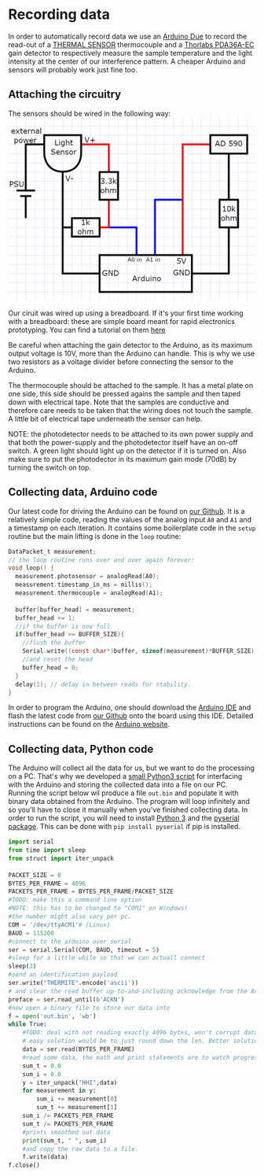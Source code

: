 # Recording data

 In order to automatically record data we use an [Arduino Due](https://www.arduino.cc/en/Guide/ArduinoDue) to record the read-out of a [THERMAL SENSOR](GOOGLE.COM) thermocouple and a [Thorlabs PDA36A-EC](https://www.thorlabs.com/thorproduct.cfm?partnumber=PDA36A-EC) gain detector to respectively measure the sample temperature and the light intensity at the center of our interference pattern. A cheaper Arduino and sensors will probably work just fine too.

## Attaching the circuitry
 The sensors should be wired in the following way:
 ![Alt text](../images/circuitry.PNG)

 Our ciruit was wired up using a breadboard. If it's your first time working with a breadboard: these are simple board meant for rapid electronics prototyping. You can find a tutorial on them [here](http://wiring.org.co/learning/tutorials/breadboard/)

 Be careful when attaching the gain detector to the Arduino, as its maximum output voltage is 10V, more than the Arduino can handle. This is why we use two resistors as a voltage divider before connecting the sensor to the Arduino.

  The thermocouple should be attached to the sample. It has a metal plate on one side, this side should be pressed agains the sample and then taped down with electrical tape. Note that the samples are conductive and therefore care needs to be taken that the wiring does not touch the sample. A little bit of electrical tape underneath the sensor can help.

NOTE: the photodetector needs to be attached to its own power supply and that both the power-supply and the photodetector itself have an on-off switch. A green light should light up on the detector if it is turned on. Also make sure to put the photodector in its maximum gain mode (70dB) by turning the switch on top.
## Collecting data, Arduino code

Our latest code for driving the Arduino can be found on [our Github](https://github.com/HayleyDeckers/Experiment-Design-2019-uu/blob/master/src/AnalogReadSerial.ino). It is a relatively simple code, reading the values of the analog input `A0` and `A1` and a timestamp on each iteration. It contains some boilerplate code in the `setup` routine but the main lifting is done in the `loop` routine:

```c
DataPacket_t measurement;
// the loop routine runs over and over again forever:
void loop() {
  measurement.photosensor = analogRead(A0);
  measurement.timestamp_in_ms = millis();
  measurement.thermocouple = analogRead(A1);

  buffer[buffer_head] = measurement;
  buffer_head += 1;
  //if the buffer is now full
  if(buffer_head >= BUFFER_SIZE){
    //flush the buffer
    Serial.write((const char*)buffer, sizeof(measurement)*BUFFER_SIZE);
    //and reset the head
    buffer_head = 0;
  }
  delay(1); // delay in between reads for stability.
}
```

In order to program the Arduino, one should download the [Arduino IDE](https://www.arduino.cc/en/main/software) and flash the latest code from [our Github](https://github.com/HayleyDeckers/Experiment-Design-2019-uu/blob/master/src/AnalogReadSerial.ino) onto the board using this IDE. Detailed instructions can be found on the [Arduino website](https://www.arduino.cc/en/Guide/ArduinoDue).

## Collecting data, Python code
The Arduino will collect all the data for us, but we want to do the processing on a PC. That's why we developed a [small Python3 script](https://github.com/HayleyDeckers/Experiment-Design-2019-uu/blob/master/src/analogRead.py) for interfacing with the Arduino and storing the collected data into a file on our PC. Running the script below wil produce a file `out.bin` and populate it with binary data obtained from the Arduino. The program will loop infinitely and so you'll have to close it manually when you've finished collecting data. In order to run the script, you will need to install [Python 3](https://www.python.org/) and the [pyserial package](https://pypi.org/project/pyserial/). This can be done with `pip install pyserial` if pip is installed.
```python
import serial
from time import sleep
from struct import iter_unpack

PACKET_SIZE = 8
BYTES_PER_FRAME = 4096
PACKETS_PER_FRAME = BYTES_PER_FRAME/PACKET_SIZE
#TODO: make this a command line option
#NOTE: this has to be changed to "COM1" on Windows!
#the number might also vary per pc.
COM = '/dev/ttyACM1'# (Linux)
BAUD = 115200
#connect to the arduino over serial
ser = serial.Serial(COM, BAUD, timeout = 5)
#sleep for a little while so that we can actuall connect
sleep(3)
#send an identification payload
ser.write("THERMITE".encode('ascii'))
# and clear the read buffer up-to-and-including acknowledge from the Arduino
preface = ser.read_until(b'ACKN')
#now open a binary file to store our data into
f = open('out.bin', 'wb')
while True:
    #TODO: deal with not reading exactly 4096 bytes, won't corrupt data as iter_unpack will fail in that case but needs a nice solution.
    # easy solution would be to just round down the len. Better solution would be to packet the data.
    data = ser.read(BYTES_PER_FRAME)
    #read some data, the math and print statements are to watch progress on the terminal.
    sum_t = 0.0
    sum_i = 0.0
    y = iter_unpack("HHI",data)
    for measurement in y:
        sum_i += measurement[0]
        sum_t += measurement[1]
    sum_i /= PACKETS_PER_FRAME
    sum_t /= PACKETS_PER_FRAME
    #prints smoothed out data
    print(sum_t, " ", sum_i)
    #and copy the raw data to a file.
    f.write(data)
f.close()
```
